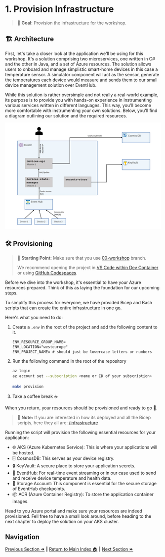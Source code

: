 # 1. Provision Infrastructure

> 🎯 **Goal:** Provision the infrastructure for the workshop.

## 🏗️  Architecture

First, let's take a closer look at the application we'll be using for this workshop. It's a solution comprising two microservices, one written in C# and the other in Java, and a set of Azure resources. The solution allows users to onboard and manage simplistic smart-home devices in this case a temperature sensor. A simulator component will act as the sensor, generate the temperatures each device would measure and sends them to our small device management solution over EventHub.

While this solution is rather oversimple and not really a real-world example, its purpose is to provide you with hands-on experience in instrumenting various services written in different languages. This way, you'll become more comfortable with instrumenting your own solutions. Below, you'll find a diagram outlining our solution and the required resources.

![Architecture](./images/solution-resources.jpg)

## 🛠️ Provisioning

> 📌 **Starting Point:** Make sure that you use [00-workshop](https://github.com/observability-lab-cse/observability-lab/tree/00-workshop) branch.
>
> We recommend opening the project in [VS Code within Dev Container](https://code.visualstudio.com/docs/devcontainers/containers) or using [GitHub Codespaces](https://docs.github.com/en/codespaces/overview).

Before we dive into the workshop, it's essential to have your Azure resources prepared. Think of this as laying the foundation for our upcoming steps.

To simplify this process for everyone, we have provided Bicep and Bash scripts that can create the entire infrastructure in one go.

Here's what you need to do:

1. Create a `.env` in the root of the project and add the following content to it.

    ```text
    ENV_RESOURCE_GROUP_NAME=
    ENV_LOCATION="westeurope"
    ENV_PROJECT_NAME= # should just be lowercase letters or numbers
    ```

2. Run the following command in the root of the repository

    ```sh
    az login
    az account set --subscription <name or ID of your subscription>

    make provision
    ```

3. Take a coffee break ☕️

When you return, your resources should be provisioned and ready to go 🚀.

> 📝 **Note:** If you are interested in how its deployed and all the Bicep scripts, here they all are: [/infrastructure](https://github.com/observability-lab-cse/observability-lab/tree/00-workshop/infrastructure)

Running the script will provision the following essential resources for your application:

- 🌐  AKS (Azure Kubernetes Service): This is where your applications will be hosted.
- 🗄️ CosmosDB: This serves as your device registry.
- 🔒 KeyVault: A secure place to store your application secrets.
- 📨 EventHub: For real-time event streaming or in our case used to send and receive device temperature and health data.
- 💾 Storage Account: This component is essential for the secure storage of EventHub checkpoints.
- 📦 ACR (Azure Container Registry): To store the application container images.

Head to you Azure portal and make sure your resources are indeed provisioned. Fell free to have a small look around, before heading to the next chapter to deploy the solution on your AKS cluster.

## Navigation

[Previous Section ⏪](../00-pre-requisite/README.md) ‖ [Return to Main Index 🏠](../README.md) ‖
[Next Section ⏩️](../02-deploy-application/README.md)
